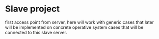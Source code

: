 # Slave project
first access point from server, here will work with generic cases that later will be implemented on concrete operative system cases that will be connected to this slave server.
